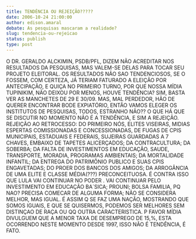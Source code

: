 ```yaml
---
title: TENDÊNCIA OU REJEIÇÃO?????
date: 2006-10-24 21:00:00
author: edison.amaral
debate: As pesquisas mascaram a realidade?
slug: tendencia-ou-rejeicao
status: publish 
type: post
---
```


O DR. GERALDO ALCKIMIN, PSDB/PFL, DIZEM NÃO ACREDITAR NOS RESULTADOS DA PESQUISAS, MAS VALEM-SE DELAS PARA TOCAR SEU PROJETO ELEITORAL. OS RESULTADOS NÃO SAO TENDENCIOSOS, SE O FOSSEM, COM CERTEZA, JÁ TERIAM FATURADO A ELEIÇÃO POR ANTECIPAÇÃO, E QUIÇA NO PRIMEIRO TURNO, POR QUE NOSSA MÍDIA TUPINIKIM, NÃO DEIXOU POR MENOS, HOUVE TENDÊNCIA? SIM, BASTA VER AS MANCHETES DE 29 E 30/09. MAS, MAL PERDEDOR, HÃO DE QUERER ENCONTRAR BODE EXPIATÓRIO, ENTÃO VAMOS ELEGER OS INSTITUTOS DE PESQUISAS, TODOS, ESTRANHO NÃO?? O QUE HÁ QUE SE DISCUTIR NO MOMENTO NÃO É A TENDÊNCIA, E SIM A REJEIÇÃO. REJEIÇÃO AO RETROCESSO: DO PRIMEIRO NÓS, ELITES VISEIRAS, MIDIAS ESPERTAS COMISSIONADAS E CONCESSIONADAS, DE FUGAS DE CPIS MUNICIPAIS, ESTADUAIS E FEDERAIS, SUJEIRAS GUARDADAS A 7 CHAVES, EMBAIXO DE TAPETES ALICERÇADOS; DA CONTRACULTURA; DA SOBERBA; DA FALTA DE INVESTIMENTOS EM EDUCAÇÃO, SAUDE, TRANSPORTE, MORADIA, PROGRAMAS AMBIENTAIS; DA MORTALIDADE INFANTIL; DA ENTREGA DO PATRIMÔNIO PUBLICO E SUAS CPIS ENGAVETADAS; DO PROER DOS BANCOS DOS AMIGOS; DA ARROGÂNCIA DE UMA ELITE E CLASSE MÉDIA(???) PRECONCEITUOSA. É CONTRA ISSO QUE LULA VAI CONTINUAR NO PODER . VAI CONTINUAR PELO INVESTIMENTO EM EDUCAÇÃO BA´SICA; PROUNI; BOLSA FAMILIA, PQ NAO? PRECISA COMECAR DE ALGUMA FORMA; NÃO SE CONSIDERA MELHOR, MAS IGUAL. É ASSIM Q SE FAZ UMA NAÇÃO, MOSTRANDO QUE SOMOS IGUAIS, E QUE SE QUISERMOS, PODEMOS SER MELHORES SEM DISTINÇAO DE RAÇA OU QQ OUTRA CARACTERISTICA. P FAVOR MÍDIA DIVULGUEM QUE A MENOR TAXA DE DESEMPREGO DE 15,%, ESTA OCORRENDO NESTE MOMENTO DESDE 1997, ISSO NÃO É TENDÊNCIA, É FATO.

